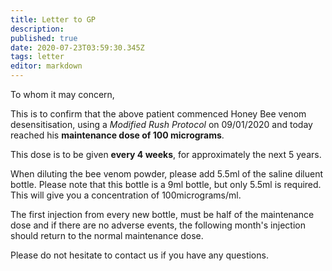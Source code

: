 ```yaml
---
title: Letter to GP
description: 
published: true
date: 2020-07-23T03:59:30.345Z
tags: letter
editor: markdown
---
```


To whom it may concern,

This is to confirm that the above patient commenced Honey Bee venom desensitisation, using a *Modified Rush Protocol* on 09/01/2020 and today reached his **maintenance dose of 100 micrograms**.

This dose is to be given **every 4 weeks**, for approximately the next 5 years.

When diluting the bee venom powder, please add 5.5ml of the saline diluent bottle. Please note that this bottle is a 9ml bottle, but only 5.5ml is required. This will give you a concentration of 100micrograms/ml.

The first injection from every new bottle, must be half of the maintenance dose and if there are no adverse events, the following month's injection should return to the normal maintenance dose.

Please do not hesitate to contact us if you have any questions.